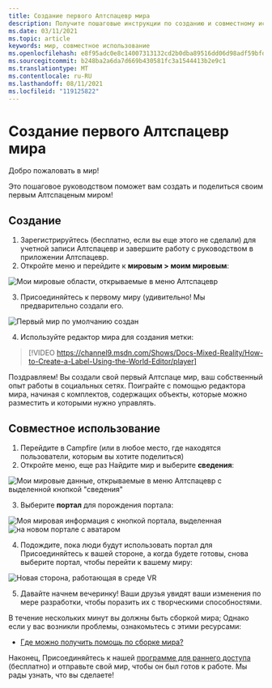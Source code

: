 ```yaml
---
title: Создание первого Алтспацевр мира
description: Получите пошаговые инструкции по созданию и совместному использованию Алтспацеврных миров в мире.
ms.date: 03/11/2021
ms.topic: article
keywords: мир, совместное использование
ms.openlocfilehash: e8f95adc0e8c14007313132cd2b0dba89516dd06d98adf59bfd62a00dd3dadee
ms.sourcegitcommit: b248ba2a6da7d669b430581fc3a1544413b2e9c1
ms.translationtype: MT
ms.contentlocale: ru-RU
ms.lasthandoff: 08/11/2021
ms.locfileid: "119125822"
---
```

# <a name="creating-your-first-altspacevr-world"></a>Создание первого Алтспацевр мира

Добро пожаловать в мир!

Это пошаговое руководством поможет вам создать и поделиться своим первым Алтспаценым миром!

## <a name="creating"></a>Создание

1. Зарегистрируйтесь (бесплатно, если вы еще этого не сделали) для учетной записи Алтспацевр и завершите работу с руководством в приложении Алтспацевр.
2. Откройте меню и перейдите к **мировым > моим мировым**:

![Мои мировые области, открываемые в меню Алтспацевр](images/world-building-img-01.png)

3. Присоединяйтесь к первому миру (удивительно! Мы предварительно создали его.

![Первый мир по умолчанию создан](images/world-building-img-02.png)

4. Используйте редактор мира для создания метки:

> [!VIDEO https://channel9.msdn.com/Shows/Docs-Mixed-Reality/How-to-Create-a-Label-Using-the-World-Editor/player]

Поздравляем! Вы создали свой первый Алтспаце мир, ваш собственный опыт работы в социальных сетях. Поиграйте с помощью редактора мира, начиная с комплектов, содержащих объекты, которые можно разместить и которыми нужно управлять.

## <a name="sharing"></a>Совместное использование

1. Перейдите в Campfire (или в любое место, где находятся пользователи, которым вы хотите поделиться)
2. Откройте меню, еще раз Найдите мир и выберите **сведения**:

![Мои мировые данные, открываемые в меню Алтспацевр с выделенной кнопкой "сведения"](images/world-building-img-03.png)

3. Выберите **портал** для порождения портала:

![Моя мировая информация с кнопкой портала, выделенная ](images/world-building-img-04.png)
 ![ на новом портале с аватаром](images/world-building-img-05.png)

4. Подождите, пока люди будут использовать портал для Присоединяйтесь к вашей стороне, а когда будете готовы, снова выберите портал, чтобы перейти к вашему миру:

![Новая сторона, работающая в среде VR](images/world-building-img-06.png)

5. Давайте начнем вечеринку! Ваши друзья увидят ваши изменения по мере разработки, чтобы поразить их с творческими способностями.

В течение нескольких минут вы должны быть сборкой мира; Однако если у вас возникли проблемы, ознакомьтесь с этими ресурсами:
* [Где можно получить помощь по сборке мира?](getting-help.md)

Наконец, Присоединяйтесь к нашей [программе для раннего доступа](early-access.md) (бесплатно) и отправьте свой мир, чтобы он был готов к работе. Мы рады узнать, что вы сделаете!